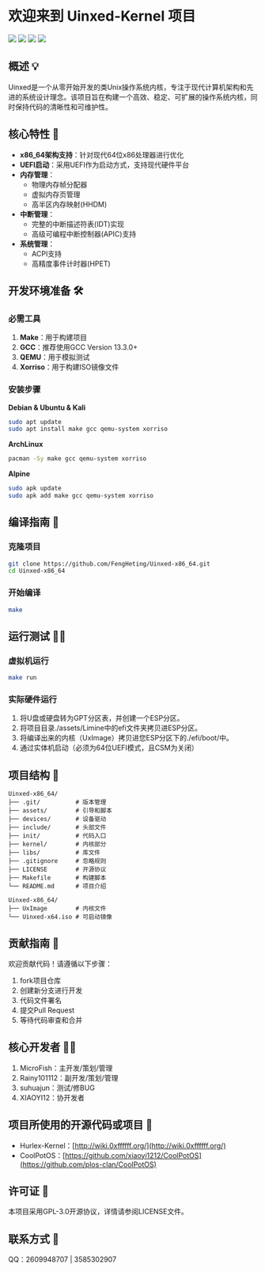 # 欢迎来到 Uinxed-Kernel 项目

![](https://img.shields.io/badge/License-GPLv3-blue) ![](https://img.shields.io/badge/Language-2-orange) ![](https://img.shields.io/badge/hardware-x64-green) ![](https://img.shields.io/badge/firmware-UEFI-yellow)

## 概述 💡

Uinxed是一个从零开始开发的类Unix操作系统内核，专注于现代计算机架构和先进的系统设计理念。该项目旨在构建一个高效、稳定、可扩展的操作系统内核，同时保持代码的清晰性和可维护性。

## 核心特性 🌟

- **x86_64架构支持**：针对现代64位x86处理器进行优化
- **UEFI启动**：采用UEFI作为启动方式，支持现代硬件平台
- **内存管理**：
  - 物理内存帧分配器
  - 虚拟内存页管理
  - 高半区内存映射(HHDM)
- **中断管理**：
  - 完整的中断描述符表(IDT)实现
  - 高级可编程中断控制器(APIC)支持
- **系统管理**：
  - ACPI支持
  - 高精度事件计时器(HPET)

## 开发环境准备 🛠️

### 必需工具

1. **Make**：用于构建项目
2. **GCC**：推荐使用GCC Version 13.3.0+
3. **QEMU**：用于模拟测试
4. **Xorriso**：用于构建ISO镜像文件

### 安装步骤

**Debian & Ubuntu & Kali**
```bash
sudo apt update
sudo apt install make gcc qemu-system xorriso
```

**ArchLinux**
```bash
pacman -Sy make gcc qemu-system xorriso
```

**Alpine**
```bash
sudo apk update
sudo apk add make gcc qemu-system xorriso
```

## 编译指南 📖

### 克隆项目

```bash
git clone https://github.com/FengHeting/Uinxed-x86_64.git
cd Uinxed-x86_64
```

### 开始编译

```bash
make
```

## 运行测试 🏃‍♂️

### 虚拟机运行

```bash
make run
```

### 实际硬件运行

1. 将U盘或硬盘转为GPT分区表，并创建一个ESP分区。
2. 将项目目录./assets/Limine中的efi文件夹拷贝进ESP分区。
3. 将编译出来的内核（UxImage）拷贝进您ESP分区下的./efi/boot/中。
4. 通过实体机启动（必须为64位UEFI模式，且CSM为关闭）

## 项目结构 📁

```
Uinxed-x86_64/
├── .git/          # 版本管理
├── assets/        # 引导和脚本
├── devices/       # 设备驱动
├── include/       # 头部文件
├── init/          # 代码入口
├── kernel/        # 内核部分
├── libs/          # 库文件
├── .gitignore     # 忽略规则
├── LICENSE        # 开源协议
├── Makefile       # 构建脚本
└── README.md      # 项目介绍
```

```
Uinxed-x86_64/
├── UxImage        # 内核文件
└── Uinxed-x64.iso # 可启动镜像
```

## 贡献指南 🤝

欢迎贡献代码！请遵循以下步骤：

1. fork项目仓库
2. 创建新分支进行开发
3. 代码文件署名
4. 提交Pull Request
5. 等待代码审查和合并

## 核心开发者 👨‍💻

1. MicroFish：主开发/策划/管理
2. Rainy101112：副开发/策划/管理
3. suhuajun：测试/修BUG
4. XIAOYI12：协开发者

## 项目所使用的开源代码或项目 🎈

- Hurlex-Kernel：[http://wiki.0xffffff.org/](http://wiki.0xffffff.org/)
- CoolPotOS：[https://github.com/xiaoyi1212/CoolPotOS](https://github.com/plos-clan/CoolPotOS)

## 许可证 📜

本项目采用GPL-3.0开源协议，详情请参阅LICENSE文件。

## 联系方式 📩

QQ：2609948707 | 3585302907
